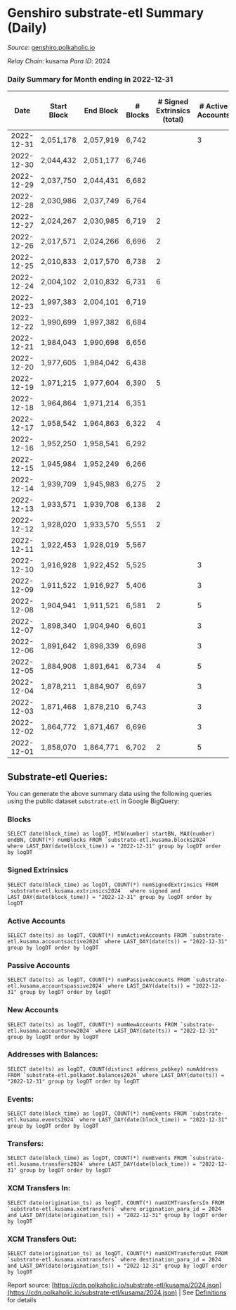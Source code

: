 # Genshiro substrate-etl Summary (Daily)

_Source_: [genshiro.polkaholic.io](https://genshiro.polkaholic.io)

*Relay Chain*: kusama
*Para ID*: 2024



### Daily Summary for Month ending in 2022-12-31


| Date | Start Block | End Block | # Blocks | # Signed Extrinsics (total) | # Active Accounts | # Passive | # New | # Addresses with Balances | # Events | # Transfers | # XCM Transfers In | # XCM Transfers Out | Issues | 
| ---- | ----------- | --------- | -------- | --------------------------- | ----------------- | --------- | ----- | ------------------------- | -------- | ----------- | ------------------ | ------------------- | ------ |
| 2022-12-31 | 2,051,178 | 2,057,919 | 6,742 |  | 3 |  |  | 25 | 13,495 |   |   |   |  |
| 2022-12-30 | 2,044,432 | 2,051,177 | 6,746 |  |  |  |  | 25 | 13,509 |   | 1  |   |  |
| 2022-12-29 | 2,037,750 | 2,044,431 | 6,682 |  |  |  |  | 25 | 13,375 |   |   |   |  |
| 2022-12-28 | 2,030,986 | 2,037,749 | 6,764 |  |  |  |  | 25 | 13,540 |   |   |   |  |
| 2022-12-27 | 2,024,267 | 2,030,985 | 6,719 | 2 |  |  |  | 25 | 13,464 |   | 1  |   |  |
| 2022-12-26 | 2,017,571 | 2,024,266 | 6,696 | 2 |  |  |  | 25 | 13,412 |   |   |   |  |
| 2022-12-25 | 2,010,833 | 2,017,570 | 6,738 | 2 |  |  |  |  | 13,496 |   |   |   |  |
| 2022-12-24 | 2,004,102 | 2,010,832 | 6,731 | 6 |  |  |  |  | 13,500 |   |   |   |  |
| 2022-12-23 | 1,997,383 | 2,004,101 | 6,719 |  |  |  |  |  | 13,454 |   |   |   |  |
| 2022-12-22 | 1,990,699 | 1,997,382 | 6,684 |  |  |  |  |  | 13,379 |   |   |   |  |
| 2022-12-21 | 1,984,043 | 1,990,698 | 6,656 |  |  |  |  |  | 13,329 |   | 1  |   |  |
| 2022-12-20 | 1,977,605 | 1,984,042 | 6,438 |  |  |  |  |  | 12,892 |   | 1  |   |  |
| 2022-12-19 | 1,971,215 | 1,977,604 | 6,390 | 5 |  |  |  |  | 12,805 |   |   |   |  |
| 2022-12-18 | 1,964,864 | 1,971,214 | 6,351 |  |  |  |  |  | 12,713 |   |   |   |  |
| 2022-12-17 | 1,958,542 | 1,964,863 | 6,322 | 4 |  |  |  | 25 | 12,672 |   |   |   |  |
| 2022-12-16 | 1,952,250 | 1,958,541 | 6,292 |  |  |  |  | 25 | 12,595 |   |   |   |  |
| 2022-12-15 | 1,945,984 | 1,952,249 | 6,266 |  |  |  |  | 25 | 12,542 |   |   |   |  |
| 2022-12-14 | 1,939,709 | 1,945,983 | 6,275 | 2 |  |  |  | 25 | 12,570 |   |   |   |  |
| 2022-12-13 | 1,933,571 | 1,939,708 | 6,138 | 2 |  |  |  |  | 12,295 |   |   |   |  |
| 2022-12-12 | 1,928,020 | 1,933,570 | 5,551 | 2 |  |  |  | 25 | 11,120 |   |   |   |  |
| 2022-12-11 | 1,922,453 | 1,928,019 | 5,567 |  |  |  |  | 25 | 11,143 |   |   |   |  |
| 2022-12-10 | 1,916,928 | 1,922,452 | 5,525 |  | 3 |  |  | 25 | 11,060 |   |   |   |  |
| 2022-12-09 | 1,911,522 | 1,916,927 | 5,406 |  | 3 |  |  | 25 | 10,833 |   | 2  |   |  |
| 2022-12-08 | 1,904,941 | 1,911,521 | 6,581 | 2 | 5 |  |  | 25 | 13,182 |   |   |   |  |
| 2022-12-07 | 1,898,340 | 1,904,940 | 6,601 |  | 3 |  |  | 25 | 13,219 |   | 1  |   |  |
| 2022-12-06 | 1,891,642 | 1,898,339 | 6,698 |  | 3 |  |  | 25 | 13,407 |   |   |   |  |
| 2022-12-05 | 1,884,908 | 1,891,641 | 6,734 | 4 | 5 |  |  | 25 | 13,503 |   | 1  |   |  |
| 2022-12-04 | 1,878,211 | 1,884,907 | 6,697 |  | 3 |  |  | 25 | 13,405 |   |   |   |  |
| 2022-12-03 | 1,871,468 | 1,878,210 | 6,743 |  | 3 |  |  | 25 | 13,497 |   |   |   |  |
| 2022-12-02 | 1,864,772 | 1,871,467 | 6,696 |  | 3 |  |  | 25 | 13,404 |   |   |   |  |
| 2022-12-01 | 1,858,070 | 1,864,771 | 6,702 | 2 | 5 |  |  | 25 | 13,436 |   | 2  |   |  |

## Substrate-etl Queries:
You can generate the above summary data using the following queries using the public dataset `substrate-etl` in Google BigQuery:


### Blocks
```
SELECT date(block_time) as logDT, MIN(number) startBN, MAX(number) endBN, COUNT(*) numBlocks FROM `substrate-etl.kusama.blocks2024`  where LAST_DAY(date(block_time)) = "2022-12-31" group by logDT order by logDT
```


### Signed Extrinsics
```
SELECT date(block_time) as logDT, COUNT(*) numSignedExtrinsics FROM `substrate-etl.kusama.extrinsics2024`  where signed and LAST_DAY(date(block_time)) = "2022-12-31" group by logDT order by logDT
```


### Active Accounts
```
SELECT date(ts) as logDT, COUNT(*) numActiveAccounts FROM `substrate-etl.kusama.accountsactive2024` where LAST_DAY(date(ts)) = "2022-12-31" group by logDT order by logDT
```


### Passive Accounts
```
SELECT date(ts) as logDT, COUNT(*) numPassiveAccounts FROM `substrate-etl.kusama.accountspassive2024` where LAST_DAY(date(ts)) = "2022-12-31" group by logDT order by logDT
```


### New Accounts
```
SELECT date(ts) as logDT, COUNT(*) numNewAccounts FROM `substrate-etl.kusama.accountsnew2024` where LAST_DAY(date(ts)) = "2022-12-31" group by logDT order by logDT
```


### Addresses with Balances:
```
SELECT date(ts) as logDT, COUNT(distinct address_pubkey) numAddress FROM `substrate-etl.polkadot.balances2024` where LAST_DAY(date(ts)) = "2022-12-31" group by logDT order by logDT
```


### Events:
```
SELECT date(block_time) as logDT, COUNT(*) numEvents FROM `substrate-etl.kusama.events2024` where LAST_DAY(date(block_time)) = "2022-12-31" group by logDT order by logDT
```


### Transfers:
```
SELECT date(block_time) as logDT, COUNT(*) numEvents FROM `substrate-etl.kusama.transfers2024` where LAST_DAY(date(block_time)) = "2022-12-31" group by logDT order by logDT
```


### XCM Transfers In:
```
SELECT date(origination_ts) as logDT, COUNT(*) numXCMTransfersIn FROM `substrate-etl.kusama.xcmtransfers` where origination_para_id = 2024 and LAST_DAY(date(origination_ts)) = "2022-12-31" group by logDT order by logDT
```


### XCM Transfers Out:
```
SELECT date(origination_ts) as logDT, COUNT(*) numXCMTransfersOut FROM `substrate-etl.kusama.xcmtransfers` where destination_para_id = 2024 and LAST_DAY(date(origination_ts)) = "2022-12-31" group by logDT order by logDT
```



Report source: [https://cdn.polkaholic.io/substrate-etl/kusama/2024.json](https://cdn.polkaholic.io/substrate-etl/kusama/2024.json) | See [Definitions](/DEFINITIONS.md) for details
